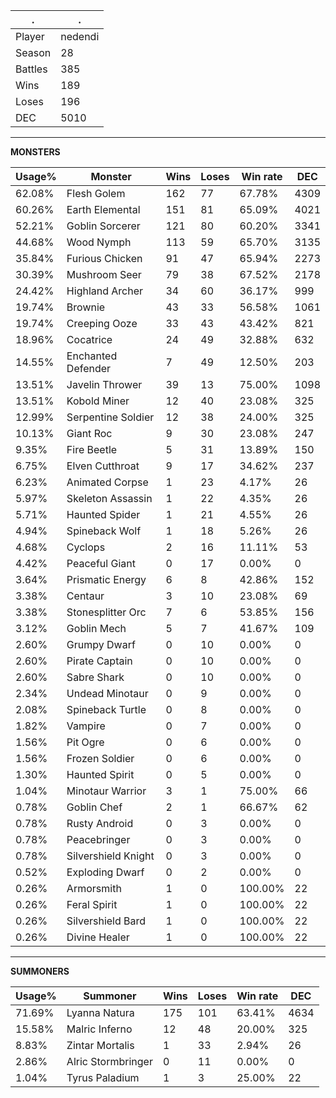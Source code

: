 .|.
|-|-
Player|nedendi
Season|28
Battles|385
Wins|189
Loses|196
DEC|5010

---
**MONSTERS**

Usage%|Monster|Wins|Loses|Win rate|DEC|
-|-|-|-|-|-|
62.08%|Flesh Golem|162|77|67.78%|4309|
60.26%|Earth Elemental|151|81|65.09%|4021|
52.21%|Goblin Sorcerer|121|80|60.20%|3341|
44.68%|Wood Nymph|113|59|65.70%|3135|
35.84%|Furious Chicken|91|47|65.94%|2273|
30.39%|Mushroom Seer|79|38|67.52%|2178|
24.42%|Highland Archer|34|60|36.17%|999|
19.74%|Brownie|43|33|56.58%|1061|
19.74%|Creeping Ooze|33|43|43.42%|821|
18.96%|Cocatrice|24|49|32.88%|632|
14.55%|Enchanted Defender|7|49|12.50%|203|
13.51%|Javelin Thrower|39|13|75.00%|1098|
13.51%|Kobold Miner|12|40|23.08%|325|
12.99%|Serpentine Soldier|12|38|24.00%|325|
10.13%|Giant Roc|9|30|23.08%|247|
9.35%|Fire Beetle|5|31|13.89%|150|
6.75%|Elven Cutthroat|9|17|34.62%|237|
6.23%|Animated Corpse|1|23|4.17%|26|
5.97%|Skeleton Assassin|1|22|4.35%|26|
5.71%|Haunted Spider|1|21|4.55%|26|
4.94%|Spineback Wolf|1|18|5.26%|26|
4.68%|Cyclops|2|16|11.11%|53|
4.42%|Peaceful Giant|0|17|0.00%|0|
3.64%|Prismatic Energy|6|8|42.86%|152|
3.38%|Centaur|3|10|23.08%|69|
3.38%|Stonesplitter Orc|7|6|53.85%|156|
3.12%|Goblin Mech|5|7|41.67%|109|
2.60%|Grumpy Dwarf|0|10|0.00%|0|
2.60%|Pirate Captain|0|10|0.00%|0|
2.60%|Sabre Shark|0|10|0.00%|0|
2.34%|Undead Minotaur|0|9|0.00%|0|
2.08%|Spineback Turtle|0|8|0.00%|0|
1.82%|Vampire|0|7|0.00%|0|
1.56%|Pit Ogre|0|6|0.00%|0|
1.56%|Frozen Soldier|0|6|0.00%|0|
1.30%|Haunted Spirit|0|5|0.00%|0|
1.04%|Minotaur Warrior|3|1|75.00%|66|
0.78%|Goblin Chef|2|1|66.67%|62|
0.78%|Rusty Android|0|3|0.00%|0|
0.78%|Peacebringer|0|3|0.00%|0|
0.78%|Silvershield Knight|0|3|0.00%|0|
0.52%|Exploding Dwarf|0|2|0.00%|0|
0.26%|Armorsmith|1|0|100.00%|22|
0.26%|Feral Spirit|1|0|100.00%|22|
0.26%|Silvershield Bard|1|0|100.00%|22|
0.26%|Divine Healer|1|0|100.00%|22|

---
**SUMMONERS**

Usage%|Summoner|Wins|Loses|Win rate|DEC|
-|-|-|-|-|-|
71.69%|Lyanna Natura|175|101|63.41%|4634|
15.58%|Malric Inferno|12|48|20.00%|325|
8.83%|Zintar Mortalis|1|33|2.94%|26|
2.86%|Alric Stormbringer|0|11|0.00%|0|
1.04%|Tyrus Paladium|1|3|25.00%|22|
